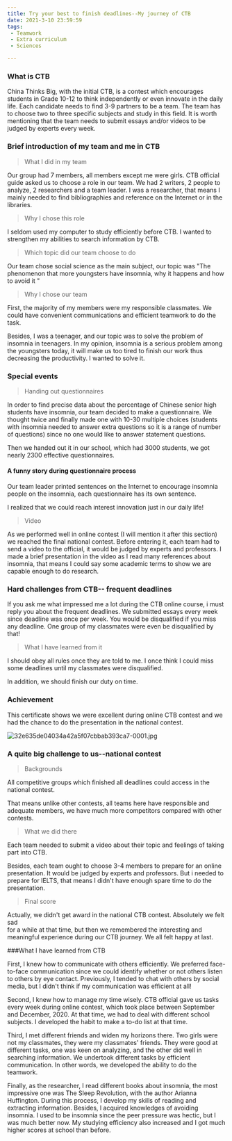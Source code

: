 ```yaml
---
title: Try your best to finish deadlines--My journey of CTB 
date: 2021-3-10 23:59:59
tags:
 - Teamwork
 - Extra curriculum
 - Sciences

---
```


### What is CTB

China Thinks Big, with the initial CTB, is a contest which encourages students in Grade 10-12 to think independently or even innovate in the daily life. Each candidate needs to find 3-9 partners to be a team. The team has to choose two to three specific subjects and study in this field. It is worth mentioning that the team needs to submit essays and/or videos to be judged by experts every week.

### Brief introduction of my team and me in CTB

>What I did in my team

Our group had 7 members, all members except me were girls. CTB official guide asked us to choose a role in our team. We had 2 writers, 2 people to analyze, 2 researchers and a team leader. I was a researcher, that means I mainly needed to find bibliographies and reference on the Internet or in the libraries.

>Why I chose this role

I seldom used my computer to study efficiently before CTB. I wanted to strengthen my abilities to search information by CTB.

>Which topic did our team choose to do

Our team chose social science as the main subject, our topic was "The phenomenon that more youngsters have insomnia, why it happens and how to avoid it "

>Why I chose our team

First, the majority of my members were my responsible classmates. We could have convenient communications and efficient teamwork to do the task.

Besides, I was a teenager, and our topic was to solve the problem of insomnia in teenagers. In my opinion, insomnia is a serious problem among the youngsters today, it will make us too tired to finish our work thus decreasing the productivity. I wanted to solve it.

### Special events

> Handing out questionnaires 

In order to find precise data about the percentage of Chinese senior high students have insomnia, our team decided to make a questionnaire. We thought twice and finally made one with 10-30 multiple choices (students with insomnia needed to answer extra questions so it is a range of number of questions) since no one would like to answer statement questions.

Then we handed out it in our school, which had 3000 students, we got nearly 2300 effective questionnaires.

#### A funny story during questionnaire process

Our team leader printed sentences on the Internet to encourage insomnia people on the insomnia, each questionnaire has its own sentence. 

I realized that we could reach interest innovation just in our daily life!

>Video 

As we performed well in online contest (I will mention it after this section) we reached the final national contest.
Before entering it, each team had to send a video to the official, it would be judged by experts and professors.
I made a brief presentation in the video as I read many references about insomnia, that means I could say some academic terms to show we are capable enough to do research.

### Hard challenges from CTB-- frequent deadlines

If you ask me what impressed me a lot during the CTB online course, i must reply you about the frequent deadlines. We submitted essays every week since deadline was once per week. You would be disqualified if you miss any deadline. One group of my classmates were even be disqualified by that!

>What I have learned from it

I should obey all rules once they are told to me. I once think I could miss some deadlines until my classmates were disqualified.

In addition, we should finish our duty on time. 

### Achievement

This certificate shows we were excellent during online CTB contest and we had the chance to do the presentation in the national contest.


![32e635de04034a42a5f07cbbab393ca7-0001.jpg](https://i.loli.net/2021/06/23/Oymjhp5Mx8TgeQi.jpg)


### A quite big challenge to us--national contest

>Backgrounds

All competitive groups which finished all deadlines could
access in the national contest.

That means unlike other contests, all teams here have responsible and adequate members, we have much more competitors compared with other contests.

>What we did there

Each team needed to submit a video about their topic and feelings of taking part into CTB.

Besides, each team ought to choose 3-4 members to prepare for an online presentation. It would be judged by experts and professors.
But i needed to prepare for IELTS, that means I didn't have enough spare time to do the presentation.

>Final score

Actually, we didn't get award in the national CTB contest. Absolutely we felt sad  
for a while at that time, but then we remembered the interesting and meaningful experience during our CTB journey. We all felt happy at last.

###What I have learned from CTB

First, I knew how to communicate with others efficiently. We preferred face-to-face communication since we could identify whether or not others listen to others by eye contact. Previously, I tended to chat with others by social media, but I didn't think if my communication was efficient at all!

Second, I knew how to manage my time wisely. CTB official gave us tasks every week during online contest, which took place between September and December, 2020. At that time, we had to deal with different school subjects. I developed the habit to make a to-do list at that time.

Third, I met different friends and widen my horizons there. Two girls were not my classmates, they were my classmates' friends. They were good at different tasks, one was keen on analyzing, and the other did well in searching information. We undertook different tasks by efficient communication. In other words, we developed the ability to do the teamwork.

Finally, as the researcher, I read different books about insomnia, the most impressive one was The Sleep Revolution, with the author Arianna Huffington. During this process, I develop my skills of reading and extracting information. Besides, l acquired knowledges of avoiding insomnia. I used to be insomnia since the peer pressure was hectic, but I was much better now. My studying efficiency also increased and I got much higher scores at school than before.
